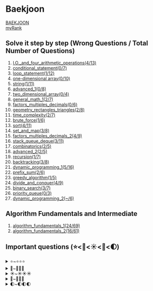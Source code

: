 Baekjoon
========
[BAEKJOON](https://www.acmicpc.net/)   
[myRank](https://solved.ac/profile/ysy4890)

Solve it step by step (Wrong Questions / Total Number of Questions)
-------------
1. [I.O._and_four_arithmetic_operations(4/13)](https://github.com/yoru4890/coding_test/tree/main/baekjoon/I.O._and_four_arithmetic_operations)
2. [conditional_statement(0/7)](https://github.com/yoru4890/coding_test/tree/main/baekjoon/conditional_statement)
3. [loop_statement(1/12)](https://github.com/yoru4890/coding_test/tree/main/baekjoon/loop_statement)
4. [one-dimensional array(0/10)](https://github.com/yoru4890/coding_test/tree/main/baekjoon/one-dimensional%20array)
5. [string(1/11)](https://github.com/yoru4890/coding_test/tree/main/baekjoon/string)
6. [advanced_1(0/8)](https://github.com/yoru4890/coding_test/tree/main/baekjoon/Advanced_1)
7. [two_dimensional_array(0/4)](https://github.com/yoru4890/coding_test/tree/main/baekjoon/two_dimensional_array)
8. [general_math_1(2/7)](https://github.com/yoru4890/coding_test/tree/main/baekjoon/general_math_1)
9. [factors_multiples_decimals(0/6)](https://github.com/yoru4890/coding_test/tree/main/baekjoon/factors_multiples_decimals)
10. [geometry_rectangles_triangles(2/8)](https://github.com/yoru4890/coding_test/tree/main/baekjoon/geometry_rectangles_triangles)
11. [time_complexity(2/7)](https://github.com/yoru4890/coding_test/tree/main/baekjoon/time_complexity)
12. [brute_force(1/6)](https://github.com/yoru4890/coding_test/tree/main/baekjoon/brute_force)
13. [sort(4/11)](https://github.com/yoru4890/coding_test/tree/main/baekjoon/sort)
14. [set_and_map(3/8)](https://github.com/yoru4890/coding_test/tree/main/baekjoon/set_and_map)
15. [factors_multiples_decimals_2(4/9)](https://github.com/yoru4890/coding_test/tree/main/baekjoon/factors_multiples_decimals_2)
16. [stack_queue_deque(3/11)](https://github.com/yoru4890/coding_test/tree/main/baekjoon/stack_queue_deque)
17. [combinatorics(2/5)](https://github.com/yoru4890/coding_test/tree/main/baekjoon/combinatorics)
18. [advanced_2(2/5)](https://github.com/yoru4890/coding_test/tree/main/baekjoon/advanced_2)
19. [recursion(1/7)](https://github.com/yoru4890/coding_test/tree/main/baekjoon/recursion)
20. [backtracking(3/8)](https://github.com/yoru4890/coding_test/tree/main/baekjoon/backtracking)
21. [dynamic_programming_1(5/16)](https://github.com/yoru4890/coding_test/tree/main/baekjoon/dynamic_programming_1)
22. [prefix_sum(2/6)](https://github.com/yoru4890/coding_test/tree/main/baekjoon/prefix_sum)
23. [greedy_algorithm(1/5)](https://github.com/yoru4890/coding_test/tree/main/baekjoon/greedy_algorithm)
24. [divide_and_conquer(4/9)](https://github.com/yoru4890/coding_test/tree/main/baekjoon/divide_and_conquer)
25. [binary_search(3/7)](https://github.com/yoru4890/coding_test/tree/main/baekjoon/binary_search)
26. [priority_queue(0/3)](https://github.com/yoru4890/coding_test/tree/main/baekjoon/priority_queue)
27. [dynamic_programming_2(~/6)](https://github.com/yoru4890/coding_test/tree/main/baekjoon/priority_queue)

Algorithm Fundamentals and Intermediate
--------------------
1. [algorithm_fundamentals_1(24/69)](https://github.com/yoru4890/coding_test/tree/main/baekjoon/algorithm_fundamentals_1)
2. [algorithm_fundamentals_2(16/61)](https://github.com/yoru4890/coding_test/tree/main/baekjoon/algorithm_fundamentals_2)


Important questions (⭐<🌟<☀️<🌙<🌓)
--------------

<details>
<summary>⭐~⭐⭐⭐</summary>

- ⭐[A/B(1008)](https://github.com/yoru4890/coding_test/blob/main/baekjoon/I.O._and_four_arithmetic_operations/1008.md)
- ⭐[Fast A+B(15552)](https://github.com/yoru4890/coding_test/blob/main/baekjoon/loop_statement/15552.md)
- ⭐[A+B - 4(10951)](https://github.com/yoru4890/coding_test/blob/main/baekjoon/loop_statement/10951.md)
- ⭐[Number of Words(1152)](https://github.com/yoru4890/coding_test/blob/main/baekjoon/string/1152.md)
- ⭐[Output As Is(11718)](https://github.com/yoru4890/coding_test/blob/main/baekjoon/string/11718.md)
- ⭐⭐[Croatian Alphabet(2941)](https://github.com/yoru4890/coding_test/blob/main/baekjoon/Advanced_1/2941.md)
- ⭐⭐[Decimal Conversino - 2(11005)](https://github.com/yoru4890/coding_test/blob/main/baekjoon/general_math_1/11005.md)
- ⭐[Center Shift Algorithm(2903)](https://github.com/yoru4890/coding_test/blob/main/baekjoon/general_math_1/2903.md)
- ⭐⭐[Snail Tree(2869)](https://github.com/yoru4890/coding_test/blob/main/baekjoon/general_math_1/2869.md)
- ⭐[Pyramid(15894)](https://github.com/yoru4890/coding_test/blob/main/baekjoon/geometry_rectangles_triangles/15894.md)
- ⭐⭐⭐[Algorithm Lesson - Running Time of Algorithm 6(24267)](https://github.com/yoru4890/coding_test/blob/main/baekjoon/time_complexity/24267.md)
- ⭐⭐[Algorithms Lesson - Asymptotic Notation 1(24313)](https://github.com/yoru4890/coding_test/blob/main/baekjoon/time_complexity/24313.md)
- ⭐⭐[System of Linear Equations(19532)](https://github.com/yoru4890/coding_test/blob/main/baekjoon/brute_force/19532.md)
- ⭐[Sum of Fractions(1735)](https://github.com/yoru4890/coding_test/blob/main/baekjoon/factors_multiples_decimals_2/1735.md)
- ⭐⭐[Street Tree(2485)](https://github.com/yoru4890/coding_test/blob/main/baekjoon/factors_multiples_decimals_2/2485.md)
- ⭐[Parenthesis(9012)](https://github.com/yoru4890/coding_test/blob/main/baekjoon/stack_queue_deque/9012.md)
- ⭐[Balanced World(4949)](https://github.com/yoru4890/coding_test/blob/main/baekjoon/stack_queue_deque/4949.md)
- ⭐[Master of Recursion(25501)](https://github.com/yoru4890/coding_test/blob/main/baekjoon/recursion/25501.md)
- ⭐[Iron Bar(10799)](https://github.com/yoru4890/coding_test/blob/main/baekjoon/algorithm_fundamentals_1/10799.md)
- ⭐[GCD and LCM(2609)](https://github.com/yoru4890/coding_test/blob/main/baekjoon/algorithm_fundamentals_1/2609.md)
- ⭐[GCD Sum(9613)](https://github.com/yoru4890/coding_test/blob/main/baekjoon/algorithm_fundamentals_1/9613.md)
- ⭐[Convert binary to octal(1373)](https://github.com/yoru4890/coding_test/blob/main/baekjoon/algorithm_fundamentals_1/1373.md)
- ⭐[Ascent Number(11057)](https://github.com/yoru4890/coding_test/blob/main/baekjoon/algorithm_fundamentals_1/11057.md)
- ⭐[Easy Stair Numbers(10844)](https://github.com/yoru4890/coding_test/blob/main/baekjoon/dynamic_programming_1/10844.md)
- ⭐[Remainder Sum(10986)](https://github.com/yoru4890/coding_test/blob/main/baekjoon/cumulative_sum/10986.md)
- ⭐[ABCDE(13023)](https://github.com/yoru4890/coding_test/blob/main/baekjoon/algorithm_fundamentals_2/13023.md)

  
</details>

<details>
<summary>🌟~🌟🌟🌟</summary>
  
- 🌟[Repaint the Chessboard(1018)](https://github.com/yoru4890/coding_test/blob/main/baekjoon/brute_force/1018.md)
- 🌟🌟[Sort the Numbers 2(2751)](https://github.com/yoru4890/coding_test/blob/main/baekjoon/sort/2751.md)
- 🌟🌟[Sort the Numbers 3(Counting Sort)(10989)](https://github.com/yoru4890/coding_test/blob/main/baekjoon/sort/10989.md)
- 🌟🌟[Coordinate Alignment(11650)](https://github.com/yoru4890/coding_test/blob/main/baekjoon/sort/11650.md)
- 🌟[Word Order(1181)](https://github.com/yoru4890/coding_test/blob/main/baekjoon/sort/1181.md)
- 🌟[Sort by Age(10814)](https://github.com/yoru4890/coding_test/blob/main/baekjoon/sort/10814.md)
- 🌟🌟🌟[Coordinate Compressino(18870)](https://github.com/yoru4890/coding_test/blob/main/baekjoon/sort/18870.md)
- 🌟[Person in the Company(7785)](https://github.com/yoru4890/coding_test/blob/main/baekjoon/set_and_map/7785.md)
- 🌟🌟[poketmonMap(1620](https://github.com/yoru4890/coding_test/blob/main/baekjoon/set_and_map/1620.md)
- 🌟🌟[Next PrimeNum(4134)](https://github.com/yoru4890/coding_test/blob/main/baekjoon/factors_multiples_decimals_2/4134.md)
- 🌟🌟🌟[Eratosthense' sieve(1929)](https://github.com/yoru4890/coding_test/blob/main/baekjoon/factors_multiples_decimals_2/1929.md)
- 🌟[Pop the Ballon(2346)](https://github.com/yoru4890/coding_test/blob/main/baekjoon/stack_queue_deque/2346.md)
- 🌟[QueueStack(24511)](https://github.com/yoru4890/coding_test/blob/main/baekjoon/stack_queue_deque/24511.md)
- 🌟[Bridge(1010)](https://github.com/yoru4890/coding_test/blob/main/baekjoon/combinatorics/1010.md)
- 🌟🌟[Statistics(2108)](https://github.com/yoru4890/coding_test/blob/main/baekjoon/advanced_2/2108.md)
- 🌟🌟🌟[Memorizing English Words is Painful(20920)](https://github.com/yoru4890/coding_test/blob/main/baekjoon/advanced_2/20920.md)
- 🌟🌟🌟[Flip the Word(9093)](https://github.com/yoru4890/coding_test/blob/main/baekjoon/algorithm_fundamentals_1/9093.md)
- 🌟🌟[Editor(1406)](https://github.com/yoru4890/coding_test/blob/main/baekjoon/algorithm_fundamentals_1/1406.md)
- 🌟[Goldbach's Conjecture(6588)](https://github.com/yoru4890/coding_test/blob/main/baekjoon/algorithm_fundamentals_1/6588.md)
- 🌟[CountZero Factorial(1676)](https://github.com/yoru4890/coding_test/blob/main/baekjoon/algorithm_fundamentals_1/1676.md)
- 🌟🌟[CountZero Combination(2004)](https://github.com/yoru4890/coding_test/blob/main/baekjoon/algorithm_fundamentals_1/2004.md)
- 🌟🌟[Convert octal to binary(1212)](https://github.com/yoru4890/coding_test/blob/main/baekjoon/algorithm_fundamentals_1/1212.md)
- 🌟🌟[2xN Tiling(11726)](https://github.com/yoru4890/coding_test/blob/main/baekjoon/algorithm_fundamentals_1/11726.md)
- 🌟🌟[Continuous Sum(1912)](https://github.com/yoru4890/coding_test/blob/main/baekjoon/algorithm_fundamentals_1/1912.md)
- 🌟🌟[Wine Tasting(2156)](https://github.com/yoru4890/coding_test/blob/main/baekjoon/algorithm_fundamentals_1/2156.md)
- 🌟[Wine Tasting(2156)](https://github.com/yoru4890/coding_test/blob/main/baekjoon/dynamic_programming_1/2156.md)
- 🌟🌟[Recolor the Chessboard 2(25682)](https://github.com/yoru4890/coding_test/blob/main/baekjoon/prefix_sum/25682.md)
- 🌟🌟[Inequality Sign(2529)](https://github.com/yoru4890/coding_test/blob/main/baekjoon/algorithm_fundamentals_2/2529.md)
- 🌟🌟[Biparite Graph(1707)](https://github.com/yoru4890/coding_test/blob/main/baekjoon/algorithm_fundamentals_2/1707.md)
- 🌟🌟🌟[Maze Navigation(2178)](https://github.com/yoru4890/coding_test/blob/main/baekjoon/algorithm_fundamentals_2/2178.md)
- 🌟🌟[Tomato(7576)](https://github.com/yoru4890/coding_test/blob/main/baekjoon/algorithm_fundamentals_2/7576.md)
- 🌟🌟[Building a Bridge(2146)](https://github.com/yoru4890/coding_test/blob/main/baekjoon/algorithm_fundamentals_2/2146.md)
- 🌟🌟🌟[Hide and Seek 4(13913)](https://github.com/yoru4890/coding_test/blob/main/baekjoon/algorithm_fundamentals_2/13913.md)
- 🌟🌟[Emoticon(14226)](https://github.com/yoru4890/coding_test/blob/main/baekjoon/algorithm_fundamentals_2/14226.md)
- 🌟🌟🌟[Cut the LAN cable(1654)](https://github.com/yoru4890/coding_test/blob/main/baekjoon/binary_search/1654.md)


</details>

<details>
<summary>☀️~☀️☀️☀️</summary>
  
- ☀️[Number Card(10815)](https://github.com/yoru4890/coding_test/blob/main/baekjoon/set_and_map/10815.md)
- ☀️[Number Card 2(10816)](https://github.com/yoru4890/coding_test/blob/main/baekjoon/set_and_map/10816.md)
- ☀️[Stack Sequence(1874)](https://github.com/yoru4890/coding_test/blob/main/baekjoon/algorithm_fundamentals_1/1874.md)
- ☀️[Right Big Number(17298)](https://github.com/yoru4890/coding_test/blob/main/baekjoon/algorithm_fundamentals_1/17298.md)
- ☀️☀️[Postfix Expression(1918)](https://github.com/yoru4890/coding_test/blob/main/baekjoon/algorithm_fundamentals_1/1918.md)
- ☀️[Minus Binary(2089)](https://github.com/yoru4890/coding_test/blob/main/baekjoon/algorithm_fundamentals_1/2089.md)
- ☀️☀️☀️[Make it 1(1463)](https://github.com/yoru4890/coding_test/blob/main/baekjoon/algorithm_fundamentals_1/1463.md)
- ☀️☀️☀️[Buy a Card(11052)](https://github.com/yoru4890/coding_test/blob/main/baekjoon/algorithm_fundamentals_1/11052.md)
- ☀️☀️[Longest Increasing Subsequence(11053)](https://github.com/yoru4890/coding_test/blob/main/baekjoon/algorithm_fundamentals_1/11053.md)
- ☀️☀️[Longest Increasing Subsequence 4(14002)](https://github.com/yoru4890/coding_test/blob/main/baekjoon/algorithm_fundamentals_1/14002.md)
- ☀️[Sum of Squares(1699)](https://github.com/yoru4890/coding_test/blob/main/baekjoon/algorithm_fundamentals_1/1699.md)
- ☀️[Sum Decomposition(2225)](https://github.com/yoru4890/coding_test/blob/main/baekjoon/algorithm_fundamentals_1/2225.md)
- ☀️[Sticker(9465)](https://github.com/yoru4890/coding_test/blob/main/baekjoon/algorithm_fundamentals_1/9465.md)
- ☀️[Largest Increasing Subsequence(11055)](https://github.com/yoru4890/coding_test/blob/main/baekjoon/algorithm_fundamentals_1/11055.md)
- ☀️[Longest Bitonic Subsequence(11054)](https://github.com/yoru4890/coding_test/blob/main/baekjoon/algorithm_fundamentals_1/11054.md)
- ☀️☀️[Continuous Sum 2(13398)](https://github.com/yoru4890/coding_test/blob/main/baekjoon/algorithm_fundamentals_1/13398.md)
- ☀️☀️[RGB Street 2(17404)](https://github.com/yoru4890/coding_test/blob/main/baekjoon/algorithm_fundamentals_1/17404.md)
- ☀️☀️[N and M(1) (15649)](https://github.com/yoru4890/coding_test/blob/main/baekjoon/backtracking/15649.md)
- ☀️☀️[Exciting Function Execution(9184)](https://github.com/yoru4890/coding_test/blob/main/baekjoon/dynamic_programming_1/9184.md)
- ☀️☀️[Electric Wire(2565)](https://github.com/yoru4890/coding_test/blob/main/baekjoon/dynamic_programming_1/2565.md)
- ☀️☀️☀️[LCS(9251)](https://github.com/yoru4890/coding_test/blob/main/baekjoon/dynamic_programming_1/9251.md)
- ☀️[Multiplication(1629)](https://github.com/yoru4890/coding_test/blob/main/baekjoon/divide_and_conquer/1629.md)
- ☀️[Remote Control(1107)](https://github.com/yoru4890/coding_test/blob/main/baekjoon/algorithm_fundamentals_2/1107.md)
- ☀️☀️☀️[Tetromino(14500)](https://github.com/yoru4890/coding_test/blob/main/baekjoon/algorithm_fundamentals_2/14500.md)
- ☀️[N and M(9) (15663)](https://github.com/yoru4890/coding_test/blob/main/baekjoon/algorithm_fundamentals_2/15663.md)
- ☀️[Lotto(6603)](https://github.com/yoru4890/coding_test/blob/main/baekjoon/algorithm_fundamentals_2/6603.md)
- ☀️[DFS and BFS(1260)](https://github.com/yoru4890/coding_test/blob/main/baekjoon/algorithm_fundamentals_2/1260.md)
- ☀️☀️[Two Dots(16929)](https://github.com/yoru4890/coding_test/blob/main/baekjoon/algorithm_fundamentals_2/16929.md)
- ☀️[Hide and Seek 3(13549)](https://github.com/yoru4890/coding_test/blob/main/baekjoon/algorithm_fundamentals_2/13549.md)
- ☀️[Tree Height and Width(2250)](https://github.com/yoru4890/coding_test/blob/main/baekjoon/algorithm_fundamentals_2/2250.md)
- ☀️☀️[Diameter of the Tree(1167)](https://github.com/yoru4890/coding_test/blob/main/baekjoon/algorithm_fundamentals_2/1167.md)
- ☀️☀️[Router Installation(2110)](https://github.com/yoru4890/coding_test/blob/main/baekjoon/binary_search/2110.md)
  
</details>

<details>
<summary>🌙~🌙🌙🌙</summary>

- 🌙[Tile Fill(2133)](https://github.com/yoru4890/coding_test/blob/main/baekjoon/algorithm_fundamentals_1/2133.md)
- 🌙🌙[N-Queen(9663)](https://github.com/yoru4890/coding_test/blob/main/baekjoon/backtracking/9663.md)
- 🌙🌙🌙[Sudoku(2580)](https://github.com/yoru4890/coding_test/blob/main/baekjoon/backtracking/2580.md)
- 🌙🌙[Start and Link(14889)](https://github.com/yoru4890/coding_test/blob/main/baekjoon/backtracking/14889.md)
- 🌙🌙🌙[Ordinary Backpack(12865)](https://github.com/yoru4890/coding_test/blob/main/baekjoon/dynamic_programming_1/12865.md)
- 🌙[Fibonacci Sequence 6(11444)](https://github.com/yoru4890/coding_test/blob/main/baekjoon/divide_and_conquer/11444.md)
- 🌙🌙🌙[Largest Rectangle in Histogram(6549)](https://github.com/yoru4890/coding_test/blob/main/baekjoon/divide_and_conquer/6549.md)
- 🌙🌙[Next Permutation(10972)](https://github.com/yoru4890/coding_test/blob/main/baekjoon/algorithm_fundamentals_2/10972.md)
- 🌙[Piece of Paper(14391)](https://github.com/yoru4890/coding_test/blob/main/baekjoon/algorithm_fundamentals_2/14391.md)
- 🌙🌙[Kth Number(1300)](https://github.com/yoru4890/coding_test/blob/main/baekjoon/binary_search/1300.md)


</details>

<details>
<summary>🌓~🌓🌓🌓</summary>

- 🌓[Binomial Coefficient 3(11401)](https://github.com/yoru4890/coding_test/blob/main/baekjoon/divide_and_conquer/11401.md)
- 🌓🌓🌓[Seoul Subway Line 2(16947)](https://github.com/yoru4890/coding_test/blob/main/baekjoon/algorithm_fundamentals_2/16947.md)
- 🌓🌓[BFS Special Judge(16940)](https://github.com/yoru4890/coding_test/blob/main/baekjoon/algorithm_fundamentals_2/16940.md)
- 🌓[Longest Increasing Subsequence 2(12015)](https://github.com/yoru4890/coding_test/blob/main/baekjoon/binary_search/12015.md)

</details>
